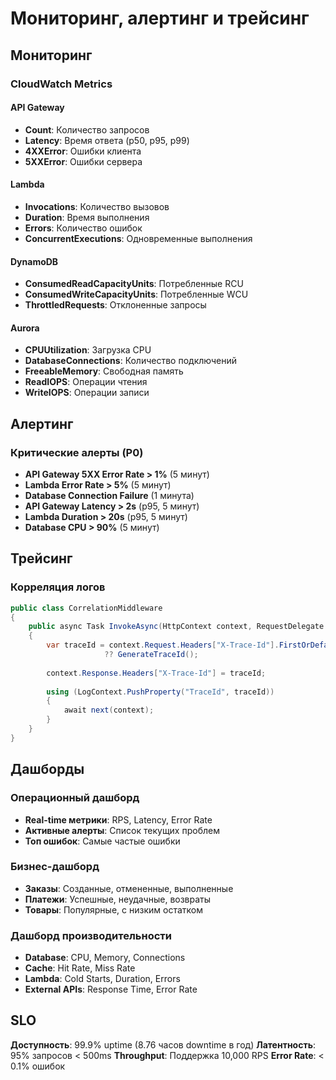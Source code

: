 # Мониторинг, алертинг и трейсинг

## Мониторинг

### CloudWatch Metrics

#### API Gateway
- **Count**: Количество запросов
- **Latency**: Время ответа (p50, p95, p99)
- **4XXError**: Ошибки клиента
- **5XXError**: Ошибки сервера

#### Lambda
- **Invocations**: Количество вызовов
- **Duration**: Время выполнения
- **Errors**: Количество ошибок
- **ConcurrentExecutions**: Одновременные выполнения

#### DynamoDB
- **ConsumedReadCapacityUnits**: Потребленные RCU
- **ConsumedWriteCapacityUnits**: Потребленные WCU
- **ThrottledRequests**: Отклоненные запросы

#### Aurora
- **CPUUtilization**: Загрузка CPU
- **DatabaseConnections**: Количество подключений
- **FreeableMemory**: Свободная память
- **ReadIOPS**: Операции чтения
- **WriteIOPS**: Операции записи

## Алертинг

### Критические алерты (P0)
- **API Gateway 5XX Error Rate > 1%** (5 минут)
- **Lambda Error Rate > 5%** (5 минут)
- **Database Connection Failure** (1 минута)
- **API Gateway Latency > 2s** (p95, 5 минут)
- **Lambda Duration > 20s** (p95, 5 минут)
- **Database CPU > 90%** (5 минут)

## Трейсинг

### Корреляция логов
```csharp
public class CorrelationMiddleware
{
    public async Task InvokeAsync(HttpContext context, RequestDelegate next)
    {
        var traceId = context.Request.Headers["X-Trace-Id"].FirstOrDefault() 
                     ?? GenerateTraceId();
        
        context.Response.Headers["X-Trace-Id"] = traceId;
        
        using (LogContext.PushProperty("TraceId", traceId))
        {
            await next(context);
        }
    }
}
```

## Дашборды

### Операционный дашборд
- **Real-time метрики**: RPS, Latency, Error Rate
- **Активные алерты**: Список текущих проблем
- **Топ ошибок**: Самые частые ошибки

### Бизнес-дашборд
- **Заказы**: Созданные, отмененные, выполненные
- **Платежи**: Успешные, неудачные, возвраты
- **Товары**: Популярные, с низким остатком

### Дашборд производительности
- **Database**: CPU, Memory, Connections
- **Cache**: Hit Rate, Miss Rate
- **Lambda**: Cold Starts, Duration, Errors
- **External APIs**: Response Time, Error Rate

## SLO

**Доступность**: 99.9% uptime (8.76 часов downtime в год)
**Латентность**: 95% запросов < 500ms
**Throughput**: Поддержка 10,000 RPS
**Error Rate**: < 0.1% ошибок
